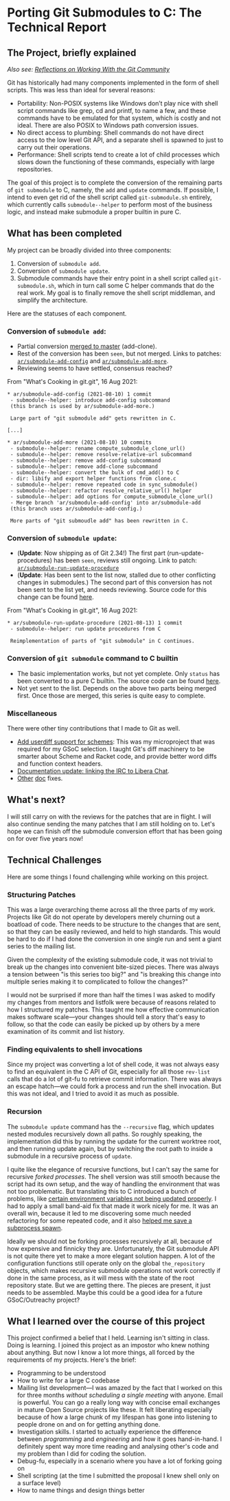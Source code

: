 # Porting Git Submodules to C: The Technical Report

## The Project, briefly explained

_Also see: [Reflections on Working With the Git Community](final-reflection)_

Git has historically had many components implemented in the form of shell scripts. This was less than ideal for several reasons:

- Portability: Non-POSIX systems like Windows don’t play nice with shell script commands like grep, cd and printf, to name a few, and these commands have to be emulated for that system, which is costly and not ideal. There are also POSIX to Windows path conversion issues.
- No direct access to plumbing: Shell commands do not have direct access to the low level Git API, and a separate shell is spawned to just to carry out their operations.
- Performance: Shell scripts tend to create a lot of child processes which slows down the functioning of these commands, especially with large repositories.

The goal of this project is to complete the conversion of the remaining parts of `git submodule` to C, namely, the `add` and `update` commands. If possible, I intend to even get rid of the shell script called `git-submodule.sh` entirely, which currently calls `submodule--helper` to perform most of the business logic, and instead make submodule a proper builtin in pure C.

## What has been completed

My project can be broadly divided into three components:
1. Conversion of `submodule add`.
1. Conversion of `submodule update`.
1. Submodule commands have their entry point in a shell script called `git-submodule.sh`, which in turn call some C helper commands that do the real work. My goal is to finally remove the shell script middleman, and simplify the architecture.

Here are the statuses of each component.

### Conversion of `submodule add`:
* Partial conversion [merged to master](https://github.com/git/git/commit/10f57e0eb9070bf00c45def2980a47eacbae8316) (add-clone).
* Rest of the conversion has been `seen`, but not merged. Links to patches: [`ar/submodule-add-config`](https://lore.kernel.org/git/20210806140431.92018-1-raykar.ath@gmail.com/) and [`ar/submodule-add-more`](https://lore.kernel.org/git/20210810114641.27188-1-raykar.ath@gmail.com/).
* Reviewing seems to have settled, consensus reached?

From "What's Cooking in git.git", 16 Aug 2021:
```
* ar/submodule-add-config (2021-08-10) 1 commit
 - submodule--helper: introduce add-config subcommand
 (this branch is used by ar/submodule-add-more.)

 Large part of "git submodule add" gets rewritten in C.

[...]

* ar/submodule-add-more (2021-08-10) 10 commits
 - submodule--helper: rename compute_submodule_clone_url()
 - submodule--helper: remove resolve-relative-url subcommand
 - submodule--helper: remove add-config subcommand
 - submodule--helper: remove add-clone subcommand
 - submodule--helper: convert the bulk of cmd_add() to C
 - dir: libify and export helper functions from clone.c
 - submodule--helper: remove repeated code in sync_submodule()
 - submodule--helper: refactor resolve_relative_url() helper
 - submodule--helper: add options for compute_submodule_clone_url()
 - Merge branch 'ar/submodule-add-config' into ar/submodule-add
 (this branch uses ar/submodule-add-config.)

 More parts of "git submoudle add" has been rewritten in C.
```

### Conversion of `submodule update`:
* (**Update**: Now shipping as of Git 2.34!) The first part (run-update-procedures) has been `seen`, reviews still ongoing. Link to patch: [`ar/submodule-run-update-procedure`](https://lore.kernel.org/git/20210813075653.56817-1-raykar.ath@gmail.com/)
* (**Update**: Has been sent to the list now, stalled due to other conflicting changes in submodules.) The second part of this conversion has not been sent to the list yet, and needs reviewing. Source code for this change can be found [here](https://github.com/tfidfwastaken/git/commits/submodule-update-list-1).

From "What's Cooking in git.git", 16 Aug 2021:
```
* ar/submodule-run-update-procedure (2021-08-13) 1 commit
 - submodule--helper: run update procedures from C

 Reimplementation of parts of "git submodule" in C continues.
```

### Conversion of `git submodule` command to C builtin
* The basic implementation works, but not yet complete. Only `status` has been converted to a pure C builtin. The source code can be found [here](https://github.com/tfidfwastaken/git/commits/submodule-make-builtin-2).
* Not yet sent to the list. Depends on the above two parts being merged first. Once those are merged, this series is quite easy to complete.

### Miscellaneous

There were other tiny contributions that I made to Git as well.

- [Add userdiff support for schemes](https://lore.kernel.org/git/20210408091442.22740-1-raykar.ath@gmail.com/): This was my microproject that was required for my GSoC selection. I taught Git's diff machinery to be smarter about Scheme and Racket code, and provide better word diffs and function context headers.
- [Documentation update: linking the IRC to Libera Chat](https://lore.kernel.org/git/20210608190612.72807-1-raykar.ath@gmail.com/).
- [Other](https://github.com/git/git-scm.com/commit/b5ecccb292c3202bdf298be90a6061d9fc23b950) [doc](https://github.com/git/git.github.io/commit/bda6f861914e306e8100c046cdca95de2c977681) fixes.

## What's next?

I will still carry on with the reviews for the patches that are in flight. I will also continue sending the many patches that I am still holding on to. Let's hope we can finish off the submodule conversion effort that has been going on for over five years now!

## Technical Challenges

Here are some things I found challenging while working on this project.

### Structuring Patches

This was a large overarching theme across all the three parts of my work. Projects like Git do not operate by developers merely churning out a boatload of code. There needs to be structure to the changes that are sent, so that they can be easily reviewed, and held to high standards. This would be hard to do if I had done the conversion in one single run and sent a giant series to the mailing list.

Given the complexity of the existing submodule code, it was not trivial to break up the changes into convenient bite-sized pieces. There was always a tension between "is this series too big?" and "is breaking this change into multiple series making it to complicated to follow the changes?"

I would not be surprised if more than half the times I was asked to modify my changes from mentors and listfolk were because of reasons related to how I structured my patches. This taught me how effective communication makes software scale—your changes should tell a story that's easy to follow, so that the code can easily be picked up by others by a mere examination of its commit and list history.

### Finding equivalents to shell invocations

Since my project was converting a lot of shell code, it was not always easy to find an equivalent in the C API of Git, especially for all those `rev-list` calls that do a lot of git-fu to retrieve commit information. There was always an escape hatch—we could fork a process and run the shell invocation. But this was not ideal, and I tried to avoid it as much as possible.

### Recursion

The `submodule update` command has the `--recursive` flag, which updates nested modules recursively down all paths. So roughly speaking, the implementation did this by running the update for the current worktree root, and then running update again, but by switching the root path to inside a submodule in a recursive process of `update`.

I quite like the elegance of recursive functions, but I can't say the same for recursive _forked processes_. The shell version was still smooth because the script had its own setup, and the way of handling the environment that was not too problematic. But translating this to C introduced a bunch of problems, like [certain environment variables not being updated properly](https://atharvaraykar.me/gitnotes/week8#path-pains). I had to apply a small band-aid fix that made it work nicely for me. It was an overall win, because it led to me discovering some much needed refactoring for some repeated code, and it also [helped me save a subprocess spawn](https://atharvaraykar.me/gitnotes/week9#passing-the-superprefix-explicitly).

Ideally we should not be forking processes recursively at all, because of how expensive and finnicky they are. Unfortunately, the Git submodule API is not quite there yet to make a more elegant solution happen. A lot of the configuration functions still operate only on the global `the_repository` objects, which makes recursive submodule operations not work correctly if done in the same process, as it will mess with the state of the root repository state. But we are getting there. The pieces are present, it just needs to be assembled. Maybe this could be a good idea for a future GSoC/Outreachy project?

## What I learned over the course of this project

This project confirmed a belief that I held. Learning isn't sitting in class. Doing is learning. I joined this project as an impostor who knew nothing about anything. But now I know a lot more things, all forced by the requirements of my projects. Here's the brief:

- Programming to be understood
- How to write for a large C codebase
- Mailing list development—I was amazed by the fact that I worked on this for three months _without scheduling a single meeting_ with anyone. Email is powerful. You can go a really long way with concise email exchanges in mature Open Source projects like these. It felt liberating especially because of how a large chunk of my lifespan has gone into listening to people drone on and on for getting anything done.
- Investigation skills. I started to actually experience the difference between _programming_ and _engineering_ and how it goes hand-in-hand. I definitely spent way more time reading and analysing other's code and my problem than I did for coding the solution.
- Debug-fu, especially in a scenario where you have a lot of forking going on
- Shell scripting (at the time I submitted the proposal I knew shell only on a surface level)
- How to name things and design things better
